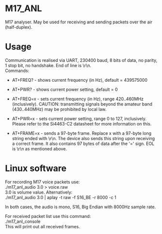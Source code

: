 # M17_ANL  
M17 analyser. May be used for receiving and sending packets over the air (half-duplex).  
  
# Usage  
Communication is realised via UART, 230400 baud, 8 bits of data, no parity, 1 stop bit, no handshake. End of line is \r\n.  
Commands:  
- AT+FREQ?  - shows current frequency (in Hz), default = 439575000  
- AT+PWR?   - shows current power setting, default = 0  

- AT+FREQ=x - sets current frequency (in Hz), range 420..460MHz (inclusively). CAUTION: transmitting signals beyond the amateur band (430..440MHz) may be prohibited by local law.  
- AT+PWR=x  - sets current power setting, range 0 to 127, inclusively. Please refer to the Si4463-C2 datasheet for more information on this.  

- AT+FRAME=x  - sends a 97-byte frame. Replace x with a 97-byte long string ended with \r\n. The device also sends this string upon receiving a correct frame. It also contains 97 bytes of data after the '=' sign. EOL is \r\n as mentioned above.

# Linux software  
For recording M17 voice packets use:  
./m17_anl_audio 3.0 > voice.raw  
3.0 is volume value. Alternatively:  
./m17_anl_audio 3.0 | aplay -t raw -f S16_BE -r 8000 -c 1

In both cases, the audio is mono, S16, Big Endian with 8000Hz sample rate.

For received packet list use this command:  
./m17_anl_console  
This will print out all received frames.

